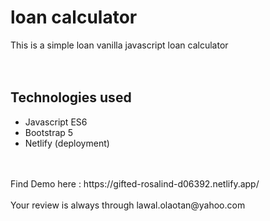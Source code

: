 # loan calculator </br>
This is a simple loan vanilla javascript loan calculator </br>
</br>
</br>
## Technologies used 
- Javascript ES6 </br>
- Bootstrap 5 </br>
- Netlify (deployment)</br>
</br>
</br>
Find Demo here : https://gifted-rosalind-d06392.netlify.app/ </br>
</br>
Your review is always through lawal.olaotan@yahoo.com
